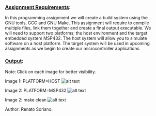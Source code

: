 ### <ins>Assignment Requirements</ins>:  

In this programming assignment we will create a build system using the GNU tools, GCC and GNU Make. 
This assignment will require to compile multiple files, link them together and create a final output executable. 
We will need to support two platforms; the host environment and the target embedded system MSP432. 
The host system will allow you to simulate software on a host platform. 
The target system will be used in upcoming assignments as we begin to create our microcontroller applications.

### <ins>Output</ins>:  

Note: Click on each image for better visibility.

Image 1: PLATFORM=HOST
![alt text](https://github.com/renatosoriano/Coursera-Introduction-to-Embedded-Systems-Software-and-Development-Environments/blob/master/Assignments/C1M2/C1M2_1.png)

Image 2: PLATFORM=MSP432
![alt text](https://github.com/renatosoriano/Coursera-Introduction-to-Embedded-Systems-Software-and-Development-Environments/blob/master/Assignments/C1M2/C1M2_3.png)

Image 2: make clean
![alt text](https://github.com/renatosoriano/Coursera-Introduction-to-Embedded-Systems-Software-and-Development-Environments/blob/master/Assignments/C1M2/C1M2_2.png)

Author: Renato Soriano.
